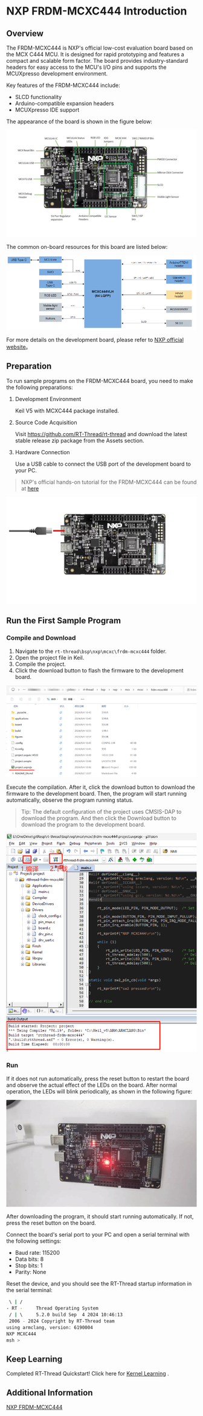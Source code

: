 # NXP FRDM-MCXC444 Introduction

## Overview
The FRDM-MCXC444 is NXP's official low-cost evaluation board based on the MCX C444 MCU. It is designed for rapid prototyping and features a compact and scalable form factor. The board provides industry-standard headers for easy access to the MCU's I/O pins and supports the MCUXpresso development environment. 

Key features of the FRDM-MCXC444 include:

- SLCD functionality
- Arduino-compatible expansion headers
- MCUXpresso IDE support

The appearance of the board is shown in the figure below:

![img](figures/board.png)

The common on-board resources for this board are listed below:

![board_block_diagram](figures/board_block_diagram.png)

For more details on the development board, please refer to [NXP official website](https://www.nxp.com/design/design-center/development-boards/general-purpose-mcus/frdm-development-board-for-mcx-n94-n54-mcus:FRDM-MCXN947)。

## Preparation

To run sample programs on the FRDM-MCXC444 board, you need to make the following preparations:

1. Development Environment

   Keil V5 with MCXC444 package installed.

2. Source Code Acquisition

   Visit https://github.com/RT-Thread/rt-thread and download the latest stable release zip package from the Assets section.

3. Hardware Connection

   Use a USB cable to connect the USB port of the development board to your PC.

> NXP's official hands-on tutorial for the FRDM-MCXC444 can be found at [here](https://www.nxp.com/design/design-center/development-boards-and-designs/general-purpose-mcus/frdm-development-board-for-mcx-c444-mcus:FRDM-MCXC444)


![img](figures/usb_pc.png)

## Run the First Sample Program

### Compile and Download

1. Navigate to the `rt-thread\bsp\nxp\mcxc\frdm-mcxc444` folder.
2. Open the project file in Keil.
3. Compile the project.
4. Click the download button to flash the firmware to the development board.

![dir](figures/dir.png)

Execute the compilation. After it, click the download button to download the firmware to the development board. Then, the program will start running automatically, observe the program running status.

> Tip: The default configuration of the project uses CMSIS-DAP to download the program. And then click the Download button to download the program to the development board.

![project](figures/project.png)

### Run

If it does not run automatically, press the reset button to restart the board and observe the actual effect of the LEDs on the board. After normal operation, the LEDs will blink periodically, as shown in the following figure:

![run](figures/run.gif)

After downloading the program, it should start running automatically. If not, press the reset button on the board.

Connect the board's serial port to your PC and open a serial terminal with the following settings:

- Baud rate: 115200
- Data bits: 8
- Stop bits: 1
- Parity: None

Reset the device, and you should see the RT-Thread startup information in the serial terminal:

```bash
 \ | /
- RT -     Thread Operating System
 / | \     5.2.0 build Sep  4 2024 10:46:13
 2006 - 2024 Copyright by RT-Thread team
using armclang, version: 6190004
NXP MCXC444
msh >
```

## Keep Learning

Completed RT-Thread Quickstart! Click here for [Kernel Learning](../../kernel/kernel-video.md) .

## Additional Information

[NXP FRDM-MCXC444](https://www.nxp.com/design/design-center/development-boards-and-designs/general-purpose-mcus/frdm-development-board-for-mcx-c444-mcus:FRDM-MCXC444)
